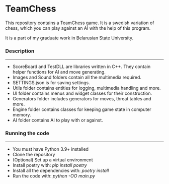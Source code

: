 # TeamChess

This repository contains a TeamChess game. It is a swedish variation of chess, 
which you can play against an AI with the help of this program. 

It is a part of my graduate work in Belarusian State University.

### Description

------------

 - ScoreBoard and TestDLL are libraries written in C++. They contain helper functions for AI and move generating.
 - Images and Sound folders contain all the multimedia required.
 - SETTINGS.json is for saving settings.
 - Utils folder contains entities for logging, multimedia handling and more.
 - UI folder contains menus and widget classes for their construction.
 - Generators folder includes generators for moves, threat tables and more.
 - Engine folder contains classes for keeping game state in computer memory.
 - AI folder contains AI to play with or against.

### Running the code

------------

 - You must have Python 3.9+ installed
 - Clone the repository
 - (Optional) Set up a virtual environment
 - Install poetry with: *pip install poetry*
 - Install all the dependencies with: *poetry install*
 - Run the code with: *python -OO main.py*